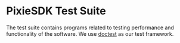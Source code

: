 # PixieSDK Test Suite
The test suite contains programs related to testing performance and functionality
of the software. We use [doctest](https://github.com/onqtam/doctest) as our test framework.